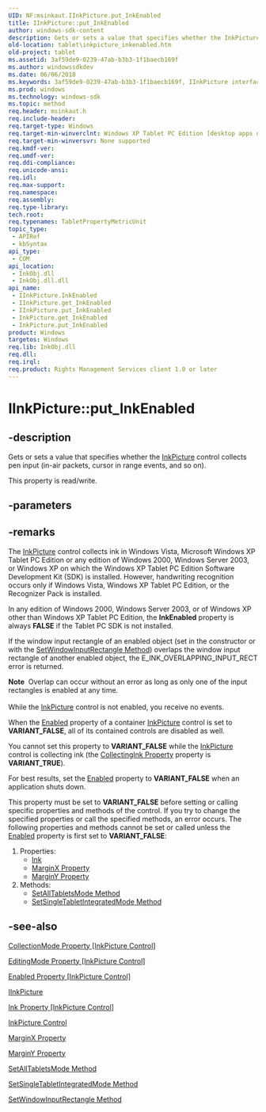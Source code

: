```yaml
---
UID: NF:msinkaut.IInkPicture.put_InkEnabled
title: IInkPicture::put_InkEnabled
author: windows-sdk-content
description: Gets or sets a value that specifies whether the InkPicture control collects pen input (in-air packets, cursor in range events, and so on).
old-location: tablet\inkpicture_inkenabled.htm
old-project: tablet
ms.assetid: 3af59de9-0239-47ab-b3b3-1f1baecb169f
ms.author: windowssdkdev
ms.date: 06/06/2018
ms.keywords: 3af59de9-0239-47ab-b3b3-1f1baecb169f, IInkPicture interface [Tablet PC],InkEnabled property, IInkPicture.InkEnabled, IInkPicture.put_InkEnabled, IInkPicture::InkEnabled, IInkPicture::get_InkEnabled, IInkPicture::put_InkEnabled, InkEnabled property [Tablet PC], InkEnabled property [Tablet PC],IInkPicture interface, InkPicture.get_InkEnabled, InkPicture.put_InkEnabled, get_InkEnabled, msinkaut/IInkPicture::InkEnabled, msinkaut/IInkPicture::get_InkEnabled, msinkaut/IInkPicture::put_InkEnabled, put_InkEnabled, tablet.inkpicture_inkenabled
ms.prod: windows
ms.technology: windows-sdk
ms.topic: method
req.header: msinkaut.h
req.include-header: 
req.target-type: Windows
req.target-min-winverclnt: Windows XP Tablet PC Edition [desktop apps only]
req.target-min-winversvr: None supported
req.kmdf-ver: 
req.umdf-ver: 
req.ddi-compliance: 
req.unicode-ansi: 
req.idl: 
req.max-support: 
req.namespace: 
req.assembly: 
req.type-library: 
tech.root: 
req.typenames: TabletPropertyMetricUnit
topic_type:
 - APIRef
 - kbSyntax
api_type:
 - COM
api_location:
 - InkObj.dll
 - InkObj.dll.dll
api_name:
 - IInkPicture.InkEnabled
 - IInkPicture.get_InkEnabled
 - IInkPicture.put_InkEnabled
 - InkPicture.get_InkEnabled
 - InkPicture.put_InkEnabled
product: Windows
targetos: Windows
req.lib: InkObj.dll
req.dll: 
req.irql: 
req.product: Rights Management Services client 1.0 or later
---
```


# IInkPicture::put_InkEnabled


## -description



Gets or sets a value that specifies whether the <a href="https://msdn.microsoft.com/e9fa6807-6e2a-44ec-9b8f-a560185e4367">InkPicture</a> control collects pen input (in-air packets, cursor in range events, and so on).



This property is read/write.


## -parameters


## -remarks



The <a href="https://msdn.microsoft.com/1ced9779-dae5-4f9a-8a68-b2c0d041d5b4">InkPicture</a> control collects ink in Windows Vista, Microsoft Windows XP Tablet PC Edition or any edition of Windows 2000, Windows Server 2003, or Windows XP on which the Windows XP Tablet PC Edition Software Development Kit (SDK) is installed. However, handwriting recognition occurs only if Windows Vista, Windows XP Tablet PC Edition, or the Recognizer Pack is installed.

In any edition of Windows 2000, Windows Server 2003, or of Windows XP other than Windows XP Tablet PC Edition, the <b>InkEnabled</b> property is always <b>FALSE</b> if the Tablet PC SDK is not installed.

If the window input rectangle of an enabled object (set in the constructor or with the <a href="https://msdn.microsoft.com/3602a550-d37b-4a78-b949-04f5e3cb923a">SetWindowInputRectangle Method</a>) overlaps the window input rectangle of another enabled object, the E_INK_OVERLAPPING_INPUT_RECT error is returned.

<div class="alert"><b>Note</b>  Overlap can occur without an error as long as only one of the input rectangles is enabled at any time.</div>
<div> </div>
While the <a href="https://msdn.microsoft.com/e9fa6807-6e2a-44ec-9b8f-a560185e4367">InkPicture</a> control is not enabled, you receive no events.

When the <a href="https://msdn.microsoft.com/library/windows/hardware/dn966102">Enabled</a> property of a container <a href="https://msdn.microsoft.com/e9fa6807-6e2a-44ec-9b8f-a560185e4367">InkPicture</a> control is set to <b>VARIANT_FALSE</b>, all of its contained controls are disabled as well.

You cannot set this property to <b>VARIANT_FALSE</b> while the <a href="https://msdn.microsoft.com/e9fa6807-6e2a-44ec-9b8f-a560185e4367">InkPicture</a> control is collecting ink (the <a href="https://msdn.microsoft.com/19fbe26e-02a4-4d05-a2e8-25d2f8ae1146">CollectingInk Property</a> property is <b>VARIANT_TRUE</b>).

For best results, set the <a href="https://msdn.microsoft.com/library/windows/hardware/dn966102">Enabled</a> property to <b>VARIANT_FALSE</b> when an application shuts down.

This property must be set to <b>VARIANT_FALSE</b> before setting or calling specific properties and methods of the control. If you try to change the specified properties or call the specified methods, an error occurs. The following properties and methods cannot be set or called unless the <a href="https://msdn.microsoft.com/library/windows/hardware/dn966102">Enabled</a> property is first set to <b>VARIANT_FALSE</b>:

<ol>
<li>Properties:<ul>
<li>
<a href="https://msdn.microsoft.com/8a6001bb-cfb9-4c24-8f99-3c8f0acd443c">Ink</a>
</li>
<li>
<a href="https://msdn.microsoft.com/c463debc-341b-4491-8543-70623bf717d0">MarginX Property</a>
</li>
<li>
<a href="https://msdn.microsoft.com/f5320061-36c7-4dcb-b5d3-3df41ddcac2a">MarginY Property</a>
</li>
</ul>
</li>
<li>Methods:<ul>
<li>
<a href="https://msdn.microsoft.com/30e8c0d3-6cae-476b-8fc5-f0d97b4b16f4">SetAllTabletsMode Method</a>
</li>
<li>
<a href="https://msdn.microsoft.com/b611a078-b38e-4f9b-834f-9a2aa9684931">SetSingleTabletIntegratedMode Method</a>
</li>
</ul>
</li>
</ol>



## -see-also




<a href="https://msdn.microsoft.com/fe3d1158-b99b-4ae1-a509-c6f34b42615f">CollectionMode Property [InkPicture Control]</a>



<a href="https://msdn.microsoft.com/5767f768-d59c-404e-9098-ab5e0c427c7d">EditingMode Property [InkPicture Control]</a>



<a href="https://msdn.microsoft.com/1c6e9fb4-be51-4d68-8241-17119deeba3f">Enabled Property [InkPicture Control]</a>



<a href="https://msdn.microsoft.com/en-us/library/aa514604.aspx">IInkPicture</a>



<a href="https://msdn.microsoft.com/8a6001bb-cfb9-4c24-8f99-3c8f0acd443c">Ink Property [InkPicture Control]</a>



<a href="https://msdn.microsoft.com/1ced9779-dae5-4f9a-8a68-b2c0d041d5b4">InkPicture Control</a>



<a href="https://msdn.microsoft.com/c463debc-341b-4491-8543-70623bf717d0">MarginX Property</a>



<a href="https://msdn.microsoft.com/f5320061-36c7-4dcb-b5d3-3df41ddcac2a">MarginY Property</a>



<a href="https://msdn.microsoft.com/30e8c0d3-6cae-476b-8fc5-f0d97b4b16f4">SetAllTabletsMode Method</a>



<a href="https://msdn.microsoft.com/b611a078-b38e-4f9b-834f-9a2aa9684931">SetSingleTabletIntegratedMode Method</a>



<a href="https://msdn.microsoft.com/3602a550-d37b-4a78-b949-04f5e3cb923a">SetWindowInputRectangle Method</a>
 

 

